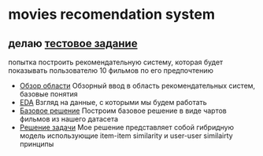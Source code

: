 

# movies recomendation system
## делаю [тестовое задание](https://github.com/hexmyflex/test_ex/blob/main/README.txt)
попытка построить рекомендательную систему, которая будет показывать пользователю 10 фильмов по его предпочтению 

* [Обзор области](https://github.com/hexmyflex/test_ex/blob/main/Untitled.ipynb)
Обзорный ввод в область рекомендательных систем, базовые понятия
* [EDA](https://github.com/hexmyflex/test_ex/blob/main/EDA.ipynb)
Взгляд на данные, с которыми мы будем работать 
* [Базовое решение](https://github.com/hexmyflex/test_ex/blob/main/baseline%20solution.ipynb)
Построим базовое решение в виде чартов фильмов из нашего датасета
* [Решение задачи](https://github.com/hexmyflex/test_ex/blob/main/moves_test_ex.ipynb)
Мое решение представляет собой гибридную модель использующие item-item similarity и user-user similairty принципы
